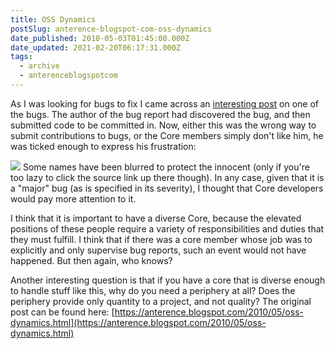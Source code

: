 ```yaml
---
title: OSS Dynamics
postSlug: anterence-blogspot-com-oss-dynamics
date_published: 2010-05-03T01:45:00.000Z
date_updated: 2021-02-20T06:17:31.000Z
tags:
  - archive
  - anterenceblogspotcom
---
```


As I was looking for bugs to fix I came across an [interesting post](https://issues.apache.org/bugzilla/show_bug.cgi?id=45316) on one of the bugs. The author of the bug report had discovered the bug, and then submitted code to be committed in. Now, either this was the wrong way to submit contributions to bugs, or the Core members simply don't like him, he was ticked enough to express his frustration:

[![](http://1.bp.blogspot.com/_nuMPY0uK_OE/S94prK-gD3I/AAAAAAAAAAw/ITzdIk8bmkg/s640/message.png)](http://1.bp.blogspot.com/_nuMPY0uK_OE/S94prK-gD3I/AAAAAAAAAAw/ITzdIk8bmkg/s1600/message.png)
Some names have been blurred to protect the innocent (only if you're too lazy to click the source link up there though). In any case, given that it is a "major" bug (as is specified in its severity), I thought that Core developers would pay more attention to it.

I think that it is important to have a diverse Core, because the elevated positions of these people require a variety of responsibilities and duties that they must fulfill. I think that if there was a core member whose job was to explicitly and only supervise bug reports, such an event would not have happened. But then again, who knows?

Another interesting question is that if you have a core that is diverse enough to handle stuff like this, why do you need a periphery at all? Does the periphery provide only quantity to a project, and not quality?
The original post can be found here: [https://anterence.blogspot.com/2010/05/oss-dynamics.html](https://anterence.blogspot.com/2010/05/oss-dynamics.html)
